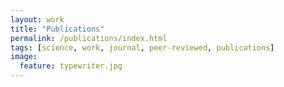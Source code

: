 ```yaml
---
layout: work
title: "Publications"
permalink: /publications/index.html
tags: [science, work, journal, peer-reviewed, publications]
image:
  feature: typewriter.jpg
---
```

